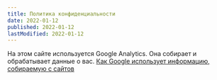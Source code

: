 ```yaml
---
title: Политика конфиденциальности
date: 2022-01-12
published: 2022-01-12
lastModified: 2022-01-12
---
```


<p>На этом сайте используется Google Analytics. Она собирает и обрабатывает данные о вас. <a href="https://policies.google.com/technologies/partner-sites">
  Как Google использует информацию, собираемую с сайтов</a>
</p>